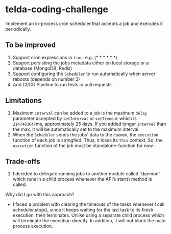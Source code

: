 # telda-coding-challenge

Implement an in-process cron scheduler that accepts a job and executes it periodically.

## To be improved

1. Support cron expressions in `time`. e.g. (\* \* \* \* \* \*)
2. Support persisting the jobs metadata either on local storage or a database (MongoDB, Redis)
3. Support configuring the `Scheduler` to run automatically when server reboots (depends on number 2)
4. Add CI/CD Pipeline to run tests in pull requests.

## Limitations

1. Maximum `interval` can be added to a job is the maximum `delay` parameter accepted by `setInterval` or `setTimeout` which is
   `2147483647`ms, approximately 25 days. If you added longer `interval` than the max, it will be automatically set to the maximum interval.
2. When the `Scheduler` sends the jobs' data to the `daemon`, the `execution` function of each job is stringfied. Thus, it loses its `this`
   context. So, the `execution` function of the job must be standalone-function for now.


## Trade-offs
1. I decided to delegate running jobs to another module called “daemon” which runs in a child process whenever the API’s start() method is called.

Why did I go with this approach?

- I faced a problem with clearing the timeouts of the tasks whenever I call scheduler.stop(), since it keeps waiting for the last task to its finish execution, then terminates.
Unlike using a separate child process which will terminate the execution directly. In addition, it will not block the main process execution.
